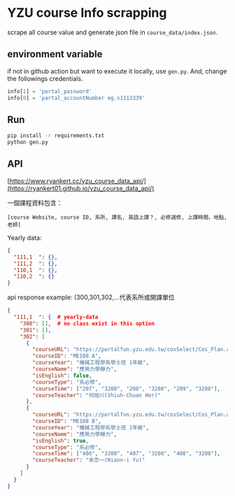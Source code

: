 # YZU course Info scrapping

scrape all course value and generate json file in `course_data/index.json`. 

## environment variable

if not in github action but want to execute it locally, use `gen.py`.
And, change the followings credentials.

```python
info[1] = 'portal_password'
info[0] = 'partal_accountNumber eg.s1113339'
```

## Run

```sh
pip install -r requirements.txt
python gen.py
```

## API

[https://www.ryankert.cc/yzu_course_data_api/](https://ryankert01.github.io/yzu_course_data_api/)


一個課程資料包含：
```
[course Website, course ID, 系所, 課名, 英語上課？, 必修選修, 上課時間，地點, 老師]
```

Yearly data: 
```json
{
  "111,1  ": {},
  "111,2  ": {},
  "110,1  ": {},
  "110,2  ": {}
}
```

api response example: (300,301,302,...代表系所或開課單位

```json
{
  "111,1  ": {  # yearly-data
    "300": [],  # no class exist in this option
    "301": [],
    "302": [
      {
        "courseURL": "https://portalfun.yzu.edu.tw/cosSelect/Cos_Plan.aspx?y=111&s=1&id=ME108&c=A",
        "courseID": "ME108 A",
        "courseYear": "機械工程學系學士班 1年級",
        "courseName": "應用力學靜力",
        "isEnglish": false,
        "courseType": "系必修",
        "courseTime": ["207", "3208", "208", "3208", "209", "3208"],
        "courseTeacher": "何旭川(Shiuh-Chuan Her)"
      },
      {
        "courseURL": "https://portalfun.yzu.edu.tw/cosSelect/Cos_Plan.aspx?y=111&s=1&id=ME108&c=B",
        "courseID": "ME108 B",
        "courseYear": "機械工程學系學士班 1年級",
        "courseName": "應用力學靜力",
        "isEnglish": true,
        "courseType": "系必修",
        "courseTime": ["406", "3208", "407", "3208", "408", "3208"],
        "courseTeacher": "余念一(Niann-i Yu)"
      }
    ]
  }
}
```
